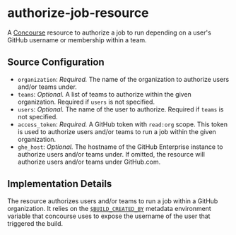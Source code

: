 # authorize-job-resource

A [Concourse](https://concourse-ci.org/) resource to authorize a job to run depending on a user's GitHub username or
membership within a team.

## Source Configuration

* `organization`: *Required.* The name of the organization to authorize users and/or teams under.
* `teams`: *Optional.* A list of teams to authorize within the given organization. Required if `users` is not specified.
* `users`: *Optional.* The name of the user to authorize. Required if `teams` is not specified.
* `access_token`: *Required.* A GitHub token with `read:org` scope. This token is used to authorize users and/or teams
  to run a job within the given organization.
* `ghe_host`: *Optional.* The hostname of the GitHub Enterprise instance to authorize users and/or teams under. If
  omitted, the resource will authorize users and/or teams under GitHub.com.

## Implementation Details

The resource authorizes users and/or teams to run a job within a GitHub organization. It relies on
the [`$BUILD_CREATED_BY`](https://concourse-ci.org/implementing-resource-types.html#resource-metadata) metadata
environment variable that concourse uses to expose the username of the user that triggered the build.
